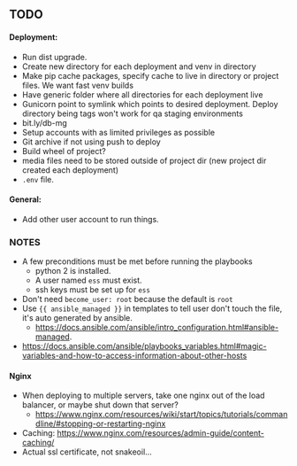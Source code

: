## TODO
#### Deployment:
* Run dist upgrade.
* Create new directory for each deployment and venv in directory
* Make pip cache packages, specify cache to live in directory or project files. We want fast venv builds
* Have generic folder where all directories for each deployment live
* Gunicorn point to symlink which points to desired deployment. Deploy directory being tags won't work for qa staging environments
* bit.ly/db-mg
* Setup accounts with as limited privileges as possible
* Git archive if not using push to deploy
* Build wheel of project?
* media files need to be stored outside of project dir (new project dir created each deployment)
* `.env` file.

#### General:
* Add other user account to run things.

### NOTES
* A few preconditions must be met before running the playbooks
    * python 2 is installed.
    * A user named `ess` must exist.
    * ssh keys must be set up for `ess`
* Don't need `become_user: root` because the default is `root`
* Use `{{ ansible_managed }}` in templates to tell user don't touch the file, it's auto generated by ansible.
    * https://docs.ansible.com/ansible/intro_configuration.html#ansible-managed.
* https://docs.ansible.com/ansible/playbooks_variables.html#magic-variables-and-how-to-access-information-about-other-hosts


#### Nginx
* When deploying to multiple servers, take one nginx out of the load balancer, or maybe shut down that server?
    * https://www.nginx.com/resources/wiki/start/topics/tutorials/commandline/#stopping-or-restarting-nginx
* Caching: https://www.nginx.com/resources/admin-guide/content-caching/
* Actual ssl certificate, not snakeoil...
